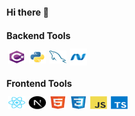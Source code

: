 ## Hi there 👋

<!--
**Lucas-Rafael23/Lucas-Rafael23** is a ✨ _special_ ✨ repository because its `README.md` (this file) appears on your GitHub profile.

Here are some ideas to get you started:

- 🔭 I’m currently working on ...
- 🌱 I’m currently learning ...
- 👯 I’m looking to collaborate on ...
- 🤔 I’m looking for help with ...
- 💬 Ask me about ...
- 📫 How to reach me: ...
- 😄 Pronouns: ...
- ⚡ Fun fact: ...
-->

## Backend Tools
<a>&nbsp;<img align="center" alt="codeSTACKr | C#" height="30px" width="40px" src="https://github.com/devicons/devicon/blob/master/icons/csharp/csharp-original.svg"/></a>
<a>&nbsp;<img align="center" alt="codeSTACKr | Python" height="30px" width="40px" src="https://github.com/devicons/devicon/blob/master/icons/python/python-original.svg"/></a>
<a>&nbsp;<img align="center" alt="codeSTACKr | MYSQL" height="30px"  width="40px" src="https://github.com/devicons/devicon/blob/master/icons/mysql/mysql-original.svg"/></a>
<a>&nbsp;<img align="center" alt="codeSTACKr | .NET" height="40px" width="40px" src="https://github.com/devicons/devicon/blob/master/icons/dot-net/dot-net-original.svg"/></a>


## Frontend Tools
<a>&nbsp;<img align="center" alt="codeSTACKr | React" height="30px"  width="40px" src="https://github.com/devicons/devicon/blob/master/icons/react/react-original.svg"/></a>
<a>&nbsp;<img align="center" alt="codeSTACKr | NextJs" height="30px"  width="40px" src="https://github.com/devicons/devicon/blob/master/icons/nextjs/nextjs-original.svg"/></a>
<a>&nbsp;<img align="center" alt="codeSTACKr | HTML" height="30px"  width="40px" src="https://github.com/devicons/devicon/blob/master/icons/html5/html5-original.svg"/></a>
<a>&nbsp;<img align="center" alt="codeSTACKr | CSS" height="30px"  width="40px" src="https://github.com/devicons/devicon/blob/master/icons/css3/css3-original.svg"/></a>
<a>&nbsp;<img align="center" alt="codeSTACKr | Javascript" height="30px"  width="40px" src="https://github.com/devicons/devicon/blob/master/icons/javascript/javascript-original.svg"/></a>
<a>&nbsp;<img align="center" alt="codeSTACKr | TypeScript" height="30px"  width="40px" src="https://github.com/devicons/devicon/blob/master/icons/typescript/typescript-plain.svg"/></a>
